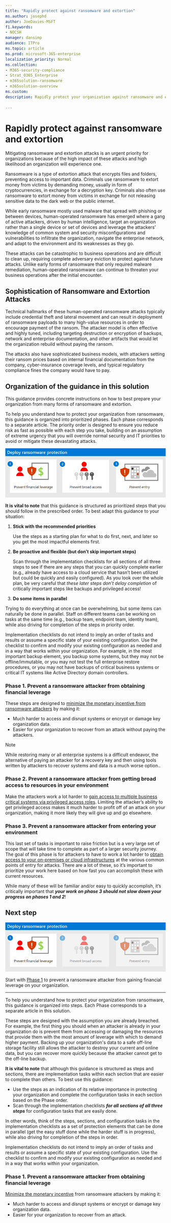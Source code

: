 ```yaml
---
title: "Rapidly protect against ransomware and extortion"
ms.author: josephd
author: JoeDavies-MSFT
f1.keywords:
- NOCSH
manager: dansimp
audience: ITPro
ms.topic: article
ms.prod: microsoft-365-enterprise
localization_priority: Normal
ms.collection: 
- M365-security-compliance
- Strat_O365_Enterprise
- m365solution-ransomware
- m365solution-overview
ms.custom: 
description: Rapidly protect your organization against ransomware and extortion.

---
```


# Rapidly protect against ransomware and extortion

Mitigating ransomware and extortion attacks is an urgent priority for organizations because of the high impact of these attacks and high likelihood an organization will experience one. 

Ransomware is a type of extortion attack that encrypts files and folders, preventing access to important data. Criminals use ransomware to extort money from victims by demanding money, usually in form of cryptocurrencies, in exchange for a decryption key. Criminals also often use ransomware to extort money from victims in exchange for not releasing sensitive data to the dark web or the public internet.

While early ransomware mostly used malware that spread with phishing or between devices, human-operated ransomware has emerged where a gang of active attackers, driven by human intelligence, target an organization rather than a single device or set of devices and leverage the attackers’ knowledge of common system and security misconfigurations and vulnerabilities to infiltrate the organization, navigate the enterprise network, and adapt to the environment and its weaknesses as they go.

These attacks can be catastrophic to business operations and are difficult to clean up, requiring complete adversary eviction to protect against future attacks. Unlike early forms of ransomware that only required malware remediation, human-operated ransomware can continue to threaten your business operations after the initial encounter.

## Sophistication of Ransomware and Extortion Attacks

Technical hallmarks of these human-operated ransomware attacks typically include credential theft and lateral movement and can result in deployment of ransomware payloads to many high-value resources in order to encourage payment of the ransom. The attacker model is often effective and highly tuned, including targeting destruction or encryption of backups, network and enterprise documentation, and other artifacts that would let the organization rebuild without paying the ransom.

The attacks also have sophisticated business models, with attackers setting their ransom prices based on internal financial documentation from the company, cyber-insurance coverage levels, and typical regulatory compliance fines the company would have to pay. 

## Organization of the guidance in this solution

This guidance provides concrete instructions on how to best prepare your organization from many forms of ransomware and extortion.

To help you understand how to protect your organization from ransomware, this guidance is organized into prioritized phases. Each phase corresponds to a separate article. The priority order is designed to ensure you reduce risk as fast as possible with each step you take, building on an assumption of extreme urgency that you will override normal security and IT priorities to avoid or mitigate these devastating attacks.

![The three steps to protecting against ransomware](media/protect-against-ransomware/protect-against-ransomware-phases.png)

**It is vital to note** that this guidance is structured as prioritized steps that you should follow in the prescribed order. To best adapt this guidance to your situation:

1. **Stick with the recommended priorities** 

   Use the steps as a starting plan for what to do first, next, and later so you get the most impactful elements first. 

2. **Be proactive and flexible (but don’t skip important steps)**

   Scan through the implementation checklists for all sections of all three steps to see if there are any steps that you can quickly complete earlier (e.g., already have access to a cloud service that hasn’t been utilized but could be quickly and easily configured). As you look over the whole plan, be very careful that *these later steps don’t delay completion* of critically important steps like backups and privileged access!

3.	**Do some items in parallel** 

   Trying to do everything at once can be overwhelming, but some items can naturally be done in parallel. Staff on different teams can be working on tasks at the same time (e.g., backup team, endpoint team, identity team), while also driving for completion of the steps in priority order.

Implementation checklists do not intend to imply an order of tasks and results or assume a specific state of your existing configuration. Use the checklist to confirm and modify your existing configuration as needed and in a way that works within your organization. For example, in the most important backup element, you backup some systems, but they may not be offline/immutable, or you may not test the full enterprise restore procedures, or you may not have backups of critical business systems or critical IT systems like Active Directory domain controllers. 


### Phase 1. Prevent a ransomware attacker from obtaining financial leverage

These steps are designed to [minimize the monetary incentive from ransomware attackers](protect-against-ransomware-phase1.md) by making it:

- Much harder to access and disrupt systems or encrypt or damage key organization data.
- Easier for your organization to recover from an attack without paying the attackers.

>[!Note]
>While restoring many or all enterprise systems is a difficult endeavor, the alternative of paying an attacker for a recovery key and then using tools written by attackers to recover systems and data is a much worse option..
>

### Phase 2. Prevent a ransomware attacker from getting broad access to resources in your environment

Make the attackers work a lot harder to [gain access to multiple business critical systems via privileged access roles](protect-against-ransomware-phase2.md). Limiting the attacker’s ability to get privileged access makes it much harder to profit off of an attack on your organization, making it more likely they will give up and go elsewhere.

### Phase 3. Prevent a ransomware attacker from entering your environment

This last set of tasks is important to raise friction but is a very large set of scope that will take time to complete as part of a larger security journey. The goal of this phase is for attackers to have to work a lot harder to [obtain access to your on-premises or cloud infrastructures](protect-against-ransomware-phase3.md) at the various common points of entry for attacks. There are a lot of these, so it’s important to prioritize your work here based on how fast you can accomplish these with current resources. 

While many of these will be familiar and/or easy to quickly accomplish, it’s critically important that ***your work on phase 3 should not slow down your progress on phases 1 and 2***!

## Next step

[![Phase 1. Remove ransomware financial leverage](media/protect-against-ransomware/protect-against-ransomware-phase1.png)](protect-against-ransomware-phase1.md)

Start with [Phase 1](protect-against-ransomware-phase1.md) to prevent a ransomware attacker from gaining financial leverage on your organization.














----------------
To help you understand how to protect your organization from ransomware, this guidance is organized into steps. Each Phase corresponds to a separate article in this solution.


These steps are designed with the assumption you are already breached. For example, the first thing you should when an attacker is already in your organization do is prevent them from accessing or damaging the resources that provide them with the most amount of leverage with which to demand higher payment. Backing up your organization's data to a safe off-line storage facility still allows the attacker to destroy your current and online data, but you can recover more quickly because the attacker cannot get to the off-line backup. 

**It is vital to note** that although this guidance is structured as steps and sections, there are implementation tasks within each section that are easier to complete than others. To best use this guidance:

- Use the steps as an indication of its relative importance in protecting your organization and complete the configuration tasks in each section based on the Phase order.
- Scan through the implementation checklists ***for all sections of all three steps*** for configuration tasks that are easily done.

In other words, think of the steps, sections, and configuration tasks in the implementation checklists as a set of protection elements that can be done in parallel (get the easy stuff done while the harder stuff is in progress), while also driving for completion of the steps in order.

Implementation checklists do not intend to imply an order of tasks and results or assume a specific state of your existing configuration. Use the checklist to confirm and modify your existing configuration as needed and in a way that works within your organization.

### Phase 1. Prevent a ransomware attacker from obtaining financial leverage

[Minimize the monetary incentive](protect-against-ransomware-phase1.md) from ransomware attackers by making it:

- Much harder to access and disrupt systems or encrypt or damage key organization data.
- Easier for your organization to recover from an attack.

